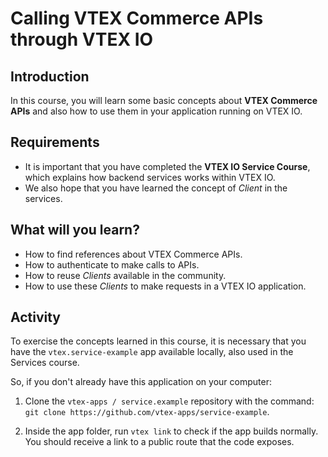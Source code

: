 # Calling VTEX Commerce APIs through VTEX IO

## Introduction

In this course, you will learn some basic concepts about **VTEX Commerce APIs** and also how to use them in your application running on VTEX IO.

## Requirements

- It is important that you have completed the **VTEX IO Service Course**, which explains how backend services works within VTEX IO.
- We also hope that you have learned the concept of _Client_ in the services.

## What will you learn?

- How to find references about VTEX Commerce APIs.
- How to authenticate to make calls to APIs.
- How to reuse _Clients_ available in the community.
- How to use these _Clients_ to make requests in a VTEX IO application.

## Activity
To exercise the concepts learned in this course, it is necessary that you have the `vtex.service-example` app available locally, also used in the Services course.

So, if you don't already have this application on your computer:

1. Clone the `vtex-apps / service.example` repository with the command: `git clone https://github.com/vtex-apps/service-example`.

2. Inside the app folder, run `vtex link` to check if the app builds normally. You should receive a link to a public route that the code exposes.